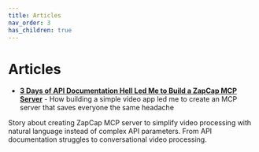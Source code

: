 ```yaml
---
title: Articles
nav_order: 3
has_children: true
---
```


# Articles

- **[3 Days of API Documentation Hell Led Me to Build a ZapCap MCP Server](intro_zapcap_mcp.md)** - How building a simple video app led me to create an MCP server that saves everyone the same headache

Story about creating ZapCap MCP server to simplify video processing with natural language instead of complex API parameters. From API documentation struggles to conversational video processing.
